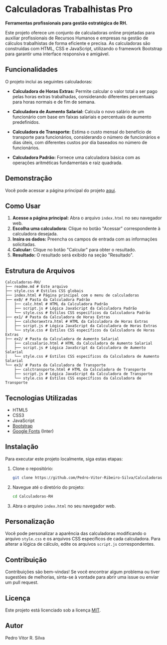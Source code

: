 # Calculadoras Trabalhistas Pro

**Ferramentas profissionais para gestão estratégica de RH.**

Este projeto oferece um conjunto de calculadoras online projetadas para auxiliar profissionais de Recursos Humanos e empresas na gestão de cálculos trabalhistas de forma eficiente e precisa. As calculadoras são construídas com HTML, CSS e JavaScript, utilizando o framework Bootstrap para garantir uma interface responsiva e amigável.

## Funcionalidades

O projeto inclui as seguintes calculadoras:

*   **Calculadora de Horas Extras:** Permite calcular o valor total a ser pago pelas horas extras trabalhadas, considerando diferentes percentuais para horas normais e de fim de semana.

*   **Calculadora de Aumento Salarial:** Calcula o novo salário de um funcionário com base em faixas salariais e percentuais de aumento predefinidos.

*   **Calculadora de Transporte:** Estima o custo mensal do benefício de transporte para funcionários, considerando o número de funcionários e dias úteis, com diferentes custos por dia baseados no número de funcionários.

*   **Calculadora Padrão:** Fornece uma calculadora básica com as operações aritméticas fundamentais e raiz quadrada.

## Demonstração

Você pode acessar a página principal do projeto [aqui](https://pedro-vitor-ribeiro-silva.github.io/Calculadoras-RH/).

## Como Usar

1.  **Acesse a página principal:** Abra o arquivo `index.html` no seu navegador web.
2.  **Escolha uma calculadora:** Clique no botão "Acessar" correspondente à calculadora desejada.
3.  **Insira os dados:** Preencha os campos de entrada com as informações solicitadas.
4.  **Calcular:** Clique no botão "Calcular" para obter o resultado.
5.  **Resultado:** O resultado será exibido na seção "Resultado".

## Estrutura de Arquivos

```plaintext
Calculadoras-RH/
├── readme.md # Este arquivo
├── style.css # Estilos CSS globais
├── index.html # Página principal com o menu de calculadoras
├── ex0/ # Pasta da Calculadora Padrão
│   ├── calc.html # HTML da Calculadora Padrão
│   ├── script.js # Lógica JavaScript da Calculadora Padrão
│   └── style.css # Estilos CSS específicos da Calculadora Padrão
├── ex1/ # Pasta da Calculadora de Horas Extras
│   ├── calchoraextra.html # HTML da Calculadora de Horas Extras
│   ├── script.js # Lógica JavaScript da Calculadora de Horas Extras
│   └── style.css # Estilos CSS específicos da Calculadora de Horas Extras
├── ex2/ # Pasta da Calculadora de Aumento Salarial
│   ├── calcsalario.html # HTML da Calculadora de Aumento Salarial
│   ├── script.js # Lógica JavaScript da Calculadora de Aumento Salarial
│   └── style.css # Estilos CSS específicos da Calculadora de Aumento Salarial
└── ex3/ # Pasta da Calculadora de Transporte
    ├── calctransporte.html # HTML da Calculadora de Transporte
    ├── script.js # Lógica JavaScript da Calculadora de Transporte
    └── style.css # Estilos CSS específicos da Calculadora de Transporte
```

## Tecnologias Utilizadas

*   HTML5
*   CSS3
*   JavaScript
*   [Bootstrap](https://getbootstrap.com/)
*   [Google Fonts](https://fonts.google.com/) (Inter)

## Instalação

Para executar este projeto localmente, siga estas etapas:

1.  Clone o repositório:
    ```bash
    git clone https://github.com/Pedro-Vitor-Ribeiro-Silva/Calculadoras-RH.git
    ```
2.  Navegue até o diretório do projeto:
    ```bash
    cd Calculadoras-RH
    ```
3.  Abra o arquivo `index.html` no seu navegador web.

## Personalização

Você pode personalizar a aparência das calculadoras modificando o arquivo `style.css` e os arquivos CSS específicos de cada calculadora. Para alterar a lógica de cálculo, edite os arquivos `script.js` correspondentes.

## Contribuição

Contribuições são bem-vindas! Se você encontrar algum problema ou tiver sugestões de melhorias, sinta-se à vontade para abrir uma issue ou enviar um pull request.

## Licença

Este projeto está licenciado sob a licença [MIT](LICENSE).

## Autor
Pedro Vitor R. Silva
